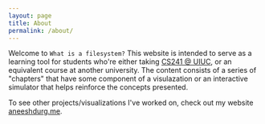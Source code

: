 ```yaml
---
layout: page
title: About
permalink: /about/
---
```


Welcome to `What is a filesystem?`
This website is intended to serve as a learning tool for students who're either taking [CS241 @ UIUC](http://cs241.cs.illinois.edu), or an equivalent course at another university.
The content consists of a series of "chapters" that have some component of a visulazation or an interactive simulator that helps reinforce the concepts presented.

To see other projects/visualizations I've worked on, check out my website [aneeshdurg.me](http://aneeshdurg.me).
